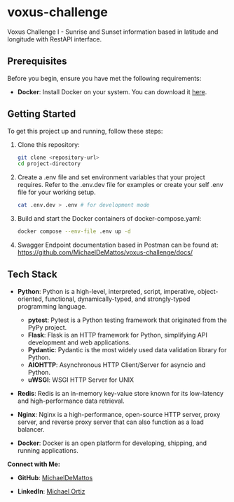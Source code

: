 # voxus-challenge
Voxus Challenge I - Sunrise and Sunset information based in latitude and longitude with RestAPI interface.

## Prerequisites

Before you begin, ensure you have met the following requirements:

- **Docker**: Install Docker on your system. You can download it [here](https://www.docker.com/get-started).

## Getting Started

To get this project up and running, follow these steps:

1. Clone this repository:

   ```bash
   git clone <repository-url>
   cd project-directory
   ```
2. Create a .env file and set environment variables that your project requires. Refer to the .env.dev file for examples or create your self .env file for your working setup.
   ```bash
   cat .env.dev > .env # for development mode
   ```

3. Build and start the Docker containers of docker-compose.yaml:

   ```bash
   docker compose --env-file .env up -d
   ```

3. Swagger Endpoint documentation based in Postman can be found at: https://github.com/MichaelDeMattos/voxus-challenge/docs/

## Tech Stack

- **Python**: Python is a high-level, interpreted, script, imperative, object-oriented, functional, dynamically-typed, and strongly-typed programming language.
    - **pytest**: Pytest is a Python testing framework that originated from the PyPy project.
    - **Flask**: Flask is an HTTP framework for Python, simplifying API development and web applications.
    - **Pydantic**: Pydantic is the most widely used data validation library for Python.
    - **AIOHTTP**: Asynchronous HTTP Client/Server for asyncio and Python.
    - **uWSGI**: WSGI HTTP Server for UNIX

- **Redis**: Redis is an in-memory key-value store known for its low-latency and high-performance data retrieval.

- **Nginx**: Nginx is a high-performance, open-source HTTP server, proxy server, and reverse proxy server that can also function as a load balancer.
- **Docker**: Docker is an open platform for developing, shipping, and running applications.

**Connect with Me:**

- **GitHub**: [MichaelDeMattos](https://github.com/MichaelDeMattos/)

- **LinkedIn**: [Michael Ortiz](https://www.linkedin.com/in/michael-ortiz-57690a17a/)
